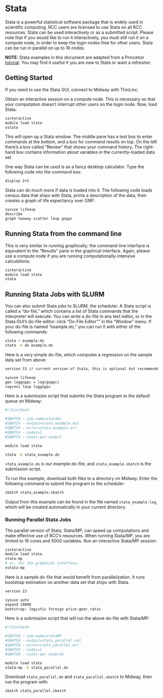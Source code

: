 # Stata

Stata is a powerful statistical software package that is widely used in scientific computing. RCC users are licensed to use Stata on all RCC resources. Stata can be used interactively or as a submitted script. Please note that if you would like to run it interactively, you must still run it on a compute node, in order to keep the login nodes free for other users. Stata can be run in parallel on up to 16 nodes.

**NOTE**: Stata examples in this document are adapted from a Princeton [tutorial](http://data.princeton.edu/stata/). You may find it useful if you are new to Stata or want a refresher.

## Getting Started

If you need to use the Stata GUI, connect to Midway with ThinLinc.

Obtain an interactive session on a compute node. This is necessary so that your computation doesn’t interrupt other users on the login node. Now, load Stata:

```bash
sinteractive
module load stata
xstata
```

This will open up a Stata window. The middle pane has a text box to enter commands at the bottom, and a box for command results on top. On the left there’s a box called “Review” that shows your command history. The right-hand box contains information about variables in the currently-loaded data set.

One way Stata can be used is as a fancy desktop calculator. Type the following code into the command box:

```default
display 2+2
```

Stata can do much more if data is loaded into it. The following code loads census data that ships with Stata, prints a description of the data, then creates a graph of life expectancy over GNP:

```default
sysuse lifeexp
describe
graph twoway scatter lexp gnppc
```

## Running Stata from the command line

This is very similar to running graphically; the command-line interface is equivalent to the “Results” pane in the graphical interface. Again, please use a compute node if you are running computationally-intensive calculations:

```bash
sinteractive
module load stata
stata
```

## Running Stata Jobs with SLURM

You can also submit Stata jobs to SLURM, the scheduler. A Stata script is called a “do-file,” which contains a list of Stata commands that the interpreter will execute. You can write a do-file in any text editor, or in the Stata GUI’s do-file editor: click “Do-File Editor”” in the “Window” menu. If your do-file is named “example.do,” you can run it with either of the following commands:

```bash
stata < example.do
stata -b do example.do
```

Here is a very simple do-file, which computes a regression on the sample data set from above:

```default
version 13 // current version of Stata, this is optional but recommended.

sysuse lifeexp
gen loggnppc = log(gnppc)
regress lexp loggnppc
```

Here is a submission script that submits the Stata program to the default queue on Midway:

```bash
#!/bin/bash

#SBATCH --job-name=stataEx
#SBATCH --output=stata_example.out
#SBATCH --error=stata_example.err
#SBATCH --nodes=1
#SBATCH --tasks-per-node=1

module load stata

stata -b stata_example.do
```

`stata_example.do` is our example do-file, and `stata_example.sbatch` is the submission script.

To run this example, download both files to a directory on Midway.  Enter the following command to submit the program to the scheduler:

```bash
sbatch stata_example.sbatch
```

Output from this example can be found in the file named `stata_example.log`, which will be created automatically in your current directory.

### Running Parallel Stata Jobs

The parallel version of Stata, Stata/MP, can speed up computations and make effective use of RCC’s resources. When running Stata/MP, you are limited to 16 cores and 5000 variables. Run an interactive Stata/MP session:

```bash
sinteractive
module load stata
stata-mp
# or, for the graphical interface:
xstata-mp
```

Here is a sample do-file that would benefit from parallelization. It runs bootstrap estimation on another data set that ships with Stata.

```default
version 13

sysuse auto
expand 10000
bootstrap: logistic foreign price-gear_ratio
```

Here is a submission script that will run the above do-file with Stata/MP:

```bash
#!/bin/bash

#SBATCH --job-name=stataMP
#SBATCH --output=stata_parallel.out
#SBATCH --error=stata_parallel.err
#SBATCH --nodes=1
#SBATCH --tasks-per-node=16

module load stata
stata-mp -b stata_parallel.do
```

Download `stata_parallel.do` and `stata_parallel.sbatch` to Midway, then run the program with:

```bash
sbatch stata_parallel.sbatch
```
